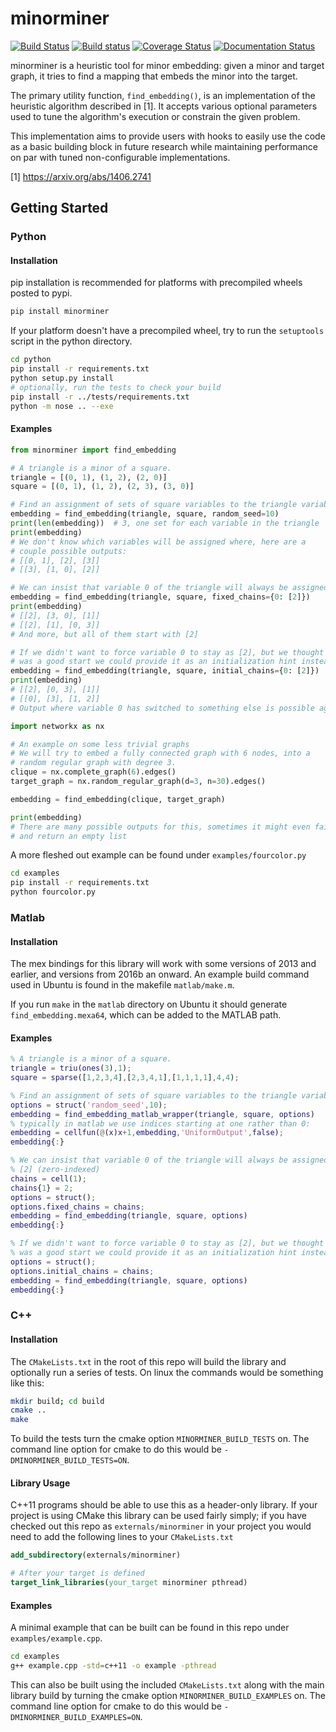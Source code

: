 minorminer
==========

[![Build Status](https://travis-ci.org/dwavesystems/minorminer.svg?branch=master)](https://travis-ci.org/dwavesystems/minorminer)
[![Build status](https://ci.appveyor.com/api/projects/status/g4bj8w7mm1v95i6a/branch/master?svg=true)](https://ci.appveyor.com/project/dwave-adtt/minorminer/branch/master)
[![Coverage Status](https://coveralls.io/repos/github/dwavesystems/minorminer/badge.svg?branch=master)](https://coveralls.io/github/dwavesystems/minorminer?branch=master)
[![Documentation Status](http://readthedocs.org/projects/minorminer/badge/?version=latest)](http://minorminer.readthedocs.io/en/latest/?badge=latest)

minorminer is a heuristic tool for minor embedding: given a minor and target graph, it tries to find a mapping that embeds the minor into the target.

The primary utility function, ```find_embedding()```, is an implementation of the heuristic algorithm described in [1]. It accepts various optional parameters used to tune the algorithm's execution or constrain the given problem.

This implementation aims to provide users with hooks to easily use the code as a basic building block in future research while maintaining performance on par with tuned non-configurable implementations.

[1] https://arxiv.org/abs/1406.2741


Getting Started
---------------

### Python

#### Installation

pip installation is recommended for platforms with precompiled wheels posted to pypi.

```bash
pip install minorminer
```

If your platform doesn't have a precompiled wheel, try to run the `setuptools` script
in the python directory.

```bash
cd python
pip install -r requirements.txt
python setup.py install
# optionally, run the tests to check your build
pip install -r ../tests/requirements.txt
python -m nose .. --exe
```

#### Examples
```python
from minorminer import find_embedding

# A triangle is a minor of a square.
triangle = [(0, 1), (1, 2), (2, 0)]
square = [(0, 1), (1, 2), (2, 3), (3, 0)]

# Find an assignment of sets of square variables to the triangle variables
embedding = find_embedding(triangle, square, random_seed=10)
print(len(embedding))  # 3, one set for each variable in the triangle
print(embedding)
# We don't know which variables will be assigned where, here are a
# couple possible outputs:
# [[0, 1], [2], [3]]
# [[3], [1, 0], [2]]
```

```python
# We can insist that variable 0 of the triangle will always be assigned to [2]
embedding = find_embedding(triangle, square, fixed_chains={0: [2]})
print(embedding)
# [[2], [3, 0], [1]]
# [[2], [1], [0, 3]]
# And more, but all of them start with [2]
```

```python
# If we didn't want to force variable 0 to stay as [2], but we thought that
# was a good start we could provide it as an initialization hint instead.
embedding = find_embedding(triangle, square, initial_chains={0: [2]})
print(embedding)
# [[2], [0, 3], [1]]
# [[0], [3], [1, 2]]
# Output where variable 0 has switched to something else is possible again.
```

```python
import networkx as nx

# An example on some less trivial graphs
# We will try to embed a fully connected graph with 6 nodes, into a
# random regular graph with degree 3.
clique = nx.complete_graph(6).edges()
target_graph = nx.random_regular_graph(d=3, n=30).edges()

embedding = find_embedding(clique, target_graph)

print(embedding)
# There are many possible outputs for this, sometimes it might even fail
# and return an empty list
```

A more fleshed out example can be found under `examples/fourcolor.py`

```bash
cd examples
pip install -r requirements.txt
python fourcolor.py
```

### Matlab

#### Installation

The mex bindings for this library will work with some versions of 2013 and earlier,
and versions from 2016b an onward. An example build command used in Ubuntu is
found in the makefile `matlab/make.m`.

If you run `make` in the `matlab` directory on Ubuntu it should generate
`find_embedding.mexa64`, which can be added to the MATLAB path.

#### Examples
```Matlab
% A triangle is a minor of a square.
triangle = triu(ones(3),1);
square = sparse([1,2,3,4],[2,3,4,1],[1,1,1,1],4,4);

% Find an assignment of sets of square variables to the triangle variables
options = struct('random_seed',10);
embedding = find_embedding_matlab_wrapper(triangle, square, options)
% typically in matlab we use indices starting at one rather than 0:
embedding = cellfun(@(x)x+1,embedding,'UniformOutput',false);
embedding{:}
```

```Matlab
% We can insist that variable 0 of the triangle will always be assigned to
% [2] (zero-indexed)
chains = cell(1);
chains{1} = 2;
options = struct();
options.fixed_chains = chains;
embedding = find_embedding(triangle, square, options)
embedding{:}
```

```Matlab
% If we didn't want to force variable 0 to stay as [2], but we thought that
% was a good start we could provide it as an initialization hint instead.
options = struct();
options.initial_chains = chains;
embedding = find_embedding(triangle, square, options)
embedding{:}
```

### C++

#### Installation

The `CMakeLists.txt` in the root of this repo will build the library and optionally run a series of tests. On linux the commands would be something like this:

```bash
mkdir build; cd build
cmake ..
make
```

To build the tests turn the cmake option `MINORMINER_BUILD_TESTS` on. The command line option for cmake to do this would be `-DMINORMINER_BUILD_TESTS=ON`.

#### Library Usage

C++11 programs should be able to use this as a header-only library. If your project is using CMake this library can be used fairly simply; if you have checked out this repo as `externals/minorminer` in your project you would need to add the following lines to your `CMakeLists.txt`

```CMake
add_subdirectory(externals/minorminer)

# After your target is defined
target_link_libraries(your_target minorminer pthread)
```

#### Examples

A minimal example that can be built can be found in this repo under `examples/example.cpp`.

```bash
cd examples
g++ example.cpp -std=c++11 -o example -pthread
```

This can also be built using the included `CMakeLists.txt` along with the main library build by turning the cmake option `MINORMINER_BUILD_EXAMPLES` on. The command line option for cmake to do this would be `-DMINORMINER_BUILD_EXAMPLES=ON`.
